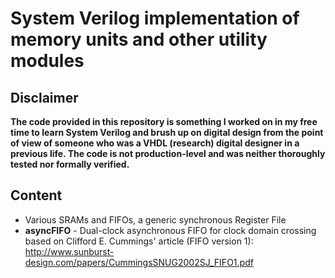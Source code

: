 # System Verilog implementation of memory units and other utility modules
## Disclaimer
**The code provided in this repository is something I worked on in my free time to learn System Verilog and brush up on digital design from the point of view of someone who was a VHDL (research) digital designer in a previous life.
The code is not production-level and was neither thoroughly tested nor formally verified.**
## Content
* Various SRAMs and FIFOs, a generic synchronous Register File
* **asyncFIFO** - Dual-clock asynchronous FIFO for clock domain crossing based on Clifford E. Cummings' article (FIFO version 1): http://www.sunburst-design.com/papers/CummingsSNUG2002SJ_FIFO1.pdf
